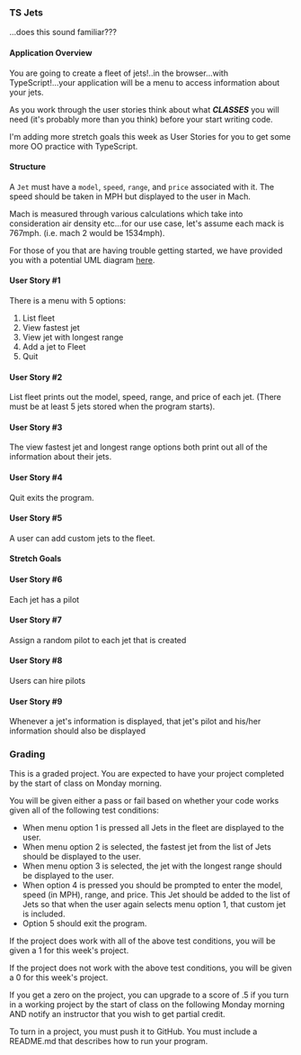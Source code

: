 ### TS Jets

...does this sound familiar???

#### Application Overview
You are going to create a fleet of jets!..in the browser...with TypeScript!...your application will be a menu to access information about your jets.

As you work through the user stories think about what ***CLASSES*** you will need (it's probably more than you think) before your start writing code.

I'm adding more stretch goals this week as User Stories for you to get some more OO practice with TypeScript.

#### Structure
A `Jet` must have a `model`, `speed`, `range`, and `price` associated with it. The speed should be taken in MPH but displayed to the user in Mach.

Mach is measured through various calculations which take into consideration air density etc...for our use case, let's assume each mack is 767mph. (i.e. mach 2 would be 1534mph).

For those of you that are having trouble getting started, we have provided you with a potential UML diagram [here](UMLJets.png).

#### User Story #1
There is a menu with 5 options:
1. List fleet  
2. View fastest jet  
3. View jet with longest range  
4. Add a jet to Fleet  
5. Quit  

#### User Story #2
List fleet prints out the model, speed, range, and price of each jet. (There must be at least 5 jets stored when the program starts).

#### User Story #3
The view fastest jet and longest range options both print out all of the information about their jets.

#### User Story #4
Quit exits the program.

#### User Story #5
A user can add custom jets to the fleet.

#### Stretch Goals

#### User Story #6
Each jet has a pilot

#### User Story #7
Assign a random pilot to each jet that is created

#### User Story #8
Users can hire pilots

#### User Story #9
Whenever a jet's information is displayed, that jet's pilot and his/her information should also be displayed


### Grading
This is a graded project. You are expected to have your project completed by the start of class on Monday morning.

You will be given either a pass or fail based on whether your code works given all of the following test conditions:

* When menu option 1 is pressed all Jets in the fleet are displayed to the user.
* When menu option 2 is selected, the fastest jet from the list of Jets should be displayed to the user.
* When menu option 3 is selected, the jet with the longest range should be displayed to the user.
* When option 4 is pressed you should be prompted to enter the model, speed (in MPH), range, and price. This Jet should be added to the list of Jets so that when the user again selects menu option 1, that custom jet is included.
* Option 5 should exit the program.

If the project does work with all of the above test conditions, you will be given a 1 for this week's project.

If the project does not work with the above test conditions, you will be given a 0 for this week's project.

If you get a zero on the project, you can upgrade to a score of .5 if you turn in a working project by the start of class on the following Monday morning AND notify an instructor that you wish to get partial credit.

To turn in a project, you must push it to GitHub. You must include a README.md that describes how to run your program.

